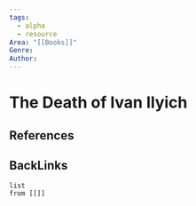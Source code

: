 ```yaml
---
tags:
  - alpha
  - resource
Area: "[[Books]]"
Genre:
Author:
---
```

# The Death of Ivan Ilyich



## References



## BackLinks

```dataview
list
from [[]]
```

